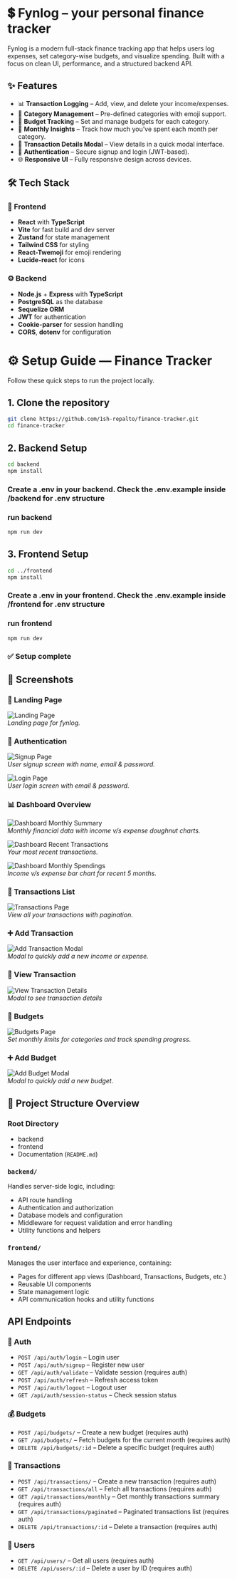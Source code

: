 # 💲 Fynlog – your personal finance tracker

Fynlog is a modern full-stack finance tracking app that helps users log expenses, set category-wise budgets, and visualize spending. Built with a focus on clean UI, performance, and a structured backend API.

## ✨ Features

- 📊 **Transaction Logging** – Add, view, and delete your income/expenses.
- 📁 **Category Management** – Pre-defined categories with emoji support.
- 🎯 **Budget Tracking** – Set and manage budgets for each category.
- 📅 **Monthly Insights** – Track how much you’ve spent each month per category.
- 🧾 **Transaction Details Modal** – View details in a quick modal interface.
- 🔐 **Authentication** – Secure signup and login (JWT-based).
- 🌐 **Responsive UI** – Fully responsive design across devices.
  

## 🛠️ Tech Stack

### 🧩 Frontend
- **React** with **TypeScript**
- **Vite** for fast build and dev server
- **Zustand** for state management
- **Tailwind CSS** for styling
- **React-Twemoji** for emoji rendering
- **Lucide-react** for icons

### ⚙️ Backend
- **Node.js** + **Express** with **TypeScript**
- **PostgreSQL** as the database
- **Sequelize ORM**
- **JWT** for authentication
- **Cookie-parser** for session handling
- **CORS**, **dotenv** for configuration

# ⚙️ Setup Guide — Finance Tracker

Follow these quick steps to run the project locally.

## 1. Clone the repository

```bash
git clone https://github.com/1sh-repalto/finance-tracker.git
cd finance-tracker
```

## 2. Backend Setup

```bash
cd backend
npm install
```

### Create a .env in your backend. Check the .env.example inside /backend for .env structure

### run backend

```bash
npm run dev
```

## 3. Frontend Setup

```bash
cd ../frontend
npm install
```

### Create a .env in your frontend. Check the .env.example inside /frontend for .env structure

### run frontend

```bash
npm run dev
```
### ✅ Setup complete

## 📸 Screenshots

### 🚀 Landing Page

![Landing Page](./screenshots/landing.png)  
*Landing page for fynlog.*

### 🔐 Authentication

![Signup Page](./screenshots/signup.png)  
*User signup screen with name, email & password.*

![Login Page](./screenshots/login.png)  
*User login screen with email & password.*

### 📊 Dashboard Overview

![Dashboard Monthly Summary](./screenshots/dashboardOverview.png)  
*Monthly financial data with income v/s expense doughnut charts.*

![Dashboard Recent Transactions](./screenshots/dashboardRecentTransacations.png)  
*Your most recent transactions.*

![Dashboard Monthly Spendings](./screenshots/monthlySpendings.png)  
*Income v/s expense bar chart for recent 5 months.*

### 📄 Transactions List

![Transactions Page](./screenshots/transactionPage.png)  
*View all your transactions with pagination.*

### ➕ Add Transaction

![Add Transaction Modal](./screenshots/addTransaction.png)  
*Modal to quickly add a new income or expense.*

### 🧾 View Transaction

![View Transaction Details](./screenshots/transactionDetails.png)  
*Modal to see transaction details*

### 📁 Budgets

![Budgets Page](./screenshots/budgetPage.png)  
*Set monthly limits for categories and track spending progress.*

### ➕ Add Budget

![Add Budget Modal](./screenshots/addBudget.png)  
*Modal to quickly add a new budget.*


## 📁 Project Structure Overview

### Root Directory
- backend
- frontend
- Documentation (`README.md`)

### `backend/`
Handles server-side logic, including:
- API route handling
- Authentication and authorization
- Database models and configuration
- Middleware for request validation and error handling
- Utility functions and helpers

### `frontend/`
Manages the user interface and experience, containing:
- Pages for different app views (Dashboard, Transactions, Budgets, etc.)
- Reusable UI components
- State management logic
- API communication hooks and utility functions


## API Endpoints

### 🔐 Auth
- `POST /api/auth/login` – Login user
- `POST /api/auth/signup` – Register new user
- `GET /api/auth/validate` – Validate session (requires auth)
- `POST /api/auth/refresh` – Refresh access token
- `POST /api/auth/logout` – Logout user
- `GET /api/auth/session-status` – Check session status

### 💰 Budgets
- `POST /api/budgets/` – Create a new budget (requires auth)
- `GET /api/budgets/` – Fetch budgets for the current month (requires auth)
- `DELETE /api/budgets/:id` – Delete a specific budget (requires auth)

### 💸 Transactions
- `POST /api/transactions/` – Create a new transaction (requires auth)
- `GET /api/transactions/all` – Fetch all transactions (requires auth)
- `GET /api/transactions/monthly` – Get monthly transactions summary (requires auth)
- `GET /api/transactions/paginated` – Paginated transactions list (requires auth)
- `DELETE /api/transactions/:id` – Delete a transaction (requires auth)

### 👤 Users
- `GET /api/users/` – Get all users (requires auth)
- `DELETE /api/users/:id` – Delete a user by ID (requires auth)


